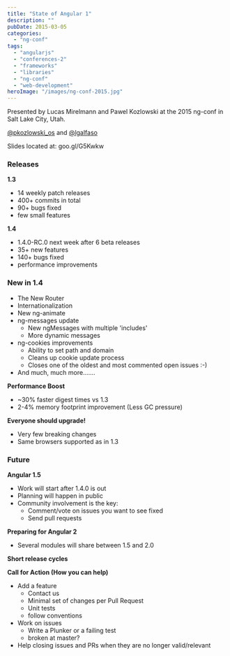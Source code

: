 ```yaml
---
title: "State of Angular 1"
description: ""
pubDate: 2015-03-05
categories: 
  - "ng-conf"
tags: 
  - "angularjs"
  - "conferences-2"
  - "frameworks"
  - "libraries"
  - "ng-conf"
  - "web-development"
heroImage: "/images/ng-conf-2015.jpg"
---
```


Presented by Lucas Mirelmann and Pawel Kozlowski at the 2015 ng-conf in Salt Lake City, Utah.

[@pkozlowski\_os](https://twitter.com/pkozlowski_os) and [@lgalfaso](https://twitter.com/lgalfaso)

Slides located at: goo.gl/G5Kwkw

### Releases

**1.3**

- 14 weekly patch releases
- 400+ commits in total
- 90+ bugs fixed
- few small features

**1.4**

- 1.4.0-RC.0 next week after 6 beta releases
- 35+ new features
- 140+ bugs fixed
- performance improvements

### New in 1.4

- The New Router
- Internationalization
- New ng-animate
- ng-messages update
    - New ngMessages with multiple 'includes'
    - More dynamic messages
- ng-cookies improvements
    - Ability to set path and domain
    - Cleans up cookie update process
    - Closes one of the oldest and most commented open issues :-)
- And much, much more.......

**Performance Boost**

- ~30% faster digest times vs 1.3
- 2-4% memory footprint improvement (Less GC pressure)

**Everyone should upgrade!**

- Very few breaking changes
- Same browsers supported as in 1.3

### Future

**Angular 1.5**

- Work will start after 1.4.0 is out
- Planning will happen in public
- Community involvement is the key:
    - Comment/vote on issues you want to see fixed
    - Send pull requests

**Preparing for Angular 2**

- Several modules will share between 1.5 and 2.0

**Short release cycles**

**Call for Action (How you can help)**

- Add a feature
    - Contact us
    - Minimal set of changes per Pull Request
    - Unit tests
    - follow conventions
- Work on issues
    - Write a Plunker or a failing test
    - broken at master?
- Help closing issues and PRs when they are no longer valid/relevant
